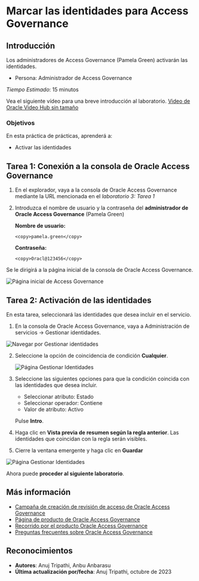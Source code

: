 # Marcar las identidades para Access Governance

## Introducción

Los administradores de Access Governance (Pamela Green) activarán las identidades.

*   Persona: Administrador de Access Governance

_Tiempo Estimado_: 15 minutos

Vea el siguiente vídeo para una breve introducción al laboratorio. [Video de Oracle Video Hub sin tamaño](videohub:1_ml4wxlqu)

### Objetivos

En esta práctica de prácticas, aprenderá a:

*   Activar las identidades

## Tarea 1: Conexión a la consola de Oracle Access Governance

1.  En el explorador, vaya a la consola de Oracle Access Governance mediante la URL mencionada en el _laboratorio 3: Tarea 1_
    
2.  Introduzca el nombre de usuario y la contraseña del **administrador de Oracle Access Governance** (Pamela Green)
    
    **Nombre de usuario:**
    
        <copy>pamela.green</copy>
        
    
    **Contraseña:**
    
        <copy>Oracl@123456</copy>
        

Se le dirigirá a la página inicial de la consola de Oracle Access Governance.

![Página inicial de Access Governance](images/ag-homepage.png)

## Tarea 2: Activación de las identidades

En esta tarea, seleccionará las identidades que desea incluir en el servicio.

1.  En la consola de Oracle Access Governance, vaya a Administración de servicios -> Gestionar identidades.

![Navegar por Gestionar identidades](images/navigate-manage-identities.png)

2.  Seleccione la opción de coincidencia de condición **Cualquier**.
    
    ![Página Gestionar Identidades](images/select-any.png)
    
3.  Seleccione las siguientes opciones para que la condición coincida con las identidades que desea incluir.
    
    *   Seleccionar atributo: Estado
    *   Seleccionar operador: Contiene
    *   Valor de atributo: Activo
    
    Pulse **Intro**.
    
4.  Haga clic en **Vista previa de resumen según la regla anterior**. Las identidades que coincidan con la regla serán visibles.
    
5.  Cierre la ventana emergente y haga clic en **Guardar**
    

![Página Gestionar Identidades](images/identities-user.png)

Ahora puede **proceder al siguiente laboratorio**.

## Más información

*   [Campaña de creación de revisión de acceso de Oracle Access Governance](https://docs.oracle.com/en/cloud/paas/access-governance/pdapg/index.html)
*   [Página de producto de Oracle Access Governance](https://www.oracle.com/security/cloud-security/access-governance/)
*   [Recorrido por el producto Oracle Access Governance](https://www.oracle.com/webfolder/s/quicktours/paas/pt-sec-access-governance/index.html)
*   [Preguntas frecuentes sobre Oracle Access Governance](https://www.oracle.com/security/cloud-security/access-governance/faq/)

## Reconocimientos

*   **Autores**: Anuj Tripathi, Anbu Anbarasu
*   **Última actualización por/fecha**: Anuj Tripathi, octubre de 2023